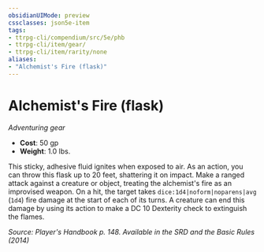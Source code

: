 ```yaml
---
obsidianUIMode: preview
cssclasses: json5e-item
tags:
- ttrpg-cli/compendium/src/5e/phb
- ttrpg-cli/item/gear/
- ttrpg-cli/item/rarity/none
aliases: 
- "Alchemist's Fire (flask)"
---
```

# Alchemist's Fire (flask)
*Adventuring gear*  


- **Cost**: 50 gp
- **Weight**: 1.0 lbs.

This sticky, adhesive fluid ignites when exposed to air. As an action, you can throw this flask up to 20 feet, shattering it on impact. Make a ranged attack against a creature or object, treating the alchemist's fire as an improvised weapon. On a hit, the target takes `dice:1d4|noform|noparens|avg` (`1d4`) fire damage at the start of each of its turns. A creature can end this damage by using its action to make a DC 10 Dexterity check to extinguish the flames.

*Source: Player's Handbook p. 148. Available in the <span title='Systems Reference Document (5.1)'>SRD</span> and the Basic Rules (2014)*